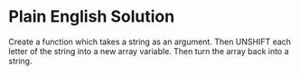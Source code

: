 # Plain English Solution
Create a function which takes a string as an argument. Then UNSHIFT each letter of the string into a new array variable. Then turn the array back into a string.